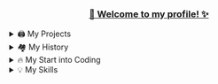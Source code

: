   <h3 align="center" style="text-decoration: underline;">👋 Welcome to my profile! ✨</h3>
  


<details>
  <summary>🖨️ My Projects</summary>
  I am a Developer for FiveM Server ??
</details>

<details>
  <summary>🏘️ My History</summary>
 I started on RoseV as a developer after the time I got better and applied to other servers until last week I was at LifeV where I worked as a head developer.
 My first experience with programming was many years ago with Minecraft. 
</details>

<details>
  <summary>🔥 My Start into Coding</summary>
  When I was 10 years old the normal Minecraft wasnt enough for me, so I decided to code Scripts. (I have made like 100 Hub-Systems)
  So I have searched trough the internet and I found that i need to learn Java.
  So I learned it for like 1 Year and then i began to apply for teams. (Because I was so young not everyone accepted me)
  I was coding Java only for arround 2 Years (10 y/o -> 12/0).
  After that I decided to begin with SQL but my skills with this new "thing" weren't really good.
  But I continued to learn and learn.
  When I was 13 (exactly the 01.10.2021) I began to code in Lua with FiveM. I progressed really fast and good and SQL was nothing complicated for me.
  I've also learned the Basics of HTML, CSS and JavaScript for implementing GUI's into FiveM.
</details>

<details>
  <summary>💡 My Skills</summary>
  I can code with Java. (~intermediate)
  I'm good with SQL, JSON and I'm Advanced at developing with Lua.
  
</details>
